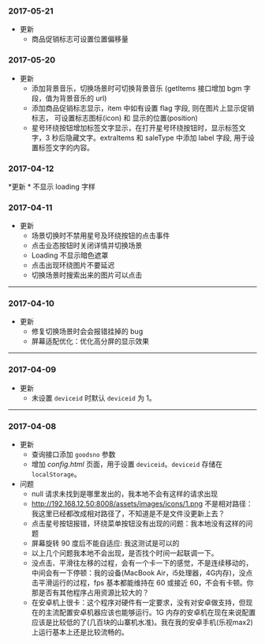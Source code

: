 ### 2017-05-21
* 更新
    * 商品促销标志可设置位置偏移量

### 2017-05-20
* 更新
    * 添加背景音乐，切换场景时可切换背景音乐 (getItems 接口增加 bgm 字段，值为背景音乐的 url)
    * 添加商品促销标志显示，item 中如有设置 flag 字段, 则在图片上显示促销标志， 可设置标志图标(icon) 和 显示的位置(position)
    * 星号环绕按钮增加标签文字显示，在打开星号环绕按钮时，显示标签文字，3 秒后隐藏文字。extraItems 和 saleType 中添加 label 字段, 用于设置标签文字的内容。

### 2017-04-12
*更新
    * 不显示 loading 字样

### 2017-04-11
* 更新
    * 场景切换时不禁用星号及环绕按钮的点击事件
    * 点击业态按钮时关闭详情并切换场景
    * Loading 不显示暗色遮罩
    * 点击出现环绕图片不要延迟
    * 切换场景时搜索出来的图片可以点击

------

### 2017-04-10
* 更新
    * 修复切换场景时会会报错挂掉的 bug
    * 屏幕适配优化：优化高分屏的显示效果

-----

### 2017-04-09
* 更新
    * 未设置 `deviceid` 时默认 `deviceid` 为 1。

-----

### 2017-04-08
* 更新
    * 查询接口添加 `goodsno` 参数
    * 增加 *config.html* 页面，用于设置 `deviceid`。`deviceid` 存储在 `localStorage`。
* 问题
    * null 请求未找到是哪里发出的，我本地不会有这样的请求出现
    * http://192.168.12.50:8008/assets/images/icons/1.png 不是相对路径：我这里已经都改成相对路径了，不知道是不是文件没更新上去？
    * 点击星号按钮报错，环绕菜单按钮没有出现的问题：我本地没有这样的问题
    * 屏幕旋转 90 度后不能自适应: 我这测试是可以的
    * 以上几个问题我本地不会出现，是否找个时间一起联调一下。
    * 没点击、平滑往左移的过程，会有一个卡一下的感觉，不是连续移动的，中间会有一下停顿：我的设备(MacBook Air，i5处理器，4G内存)，没点击平滑运行的过程，fps 基本都能维持在 60 或接近 60，不会有卡顿。你那是否有其他程序占用资源比较大的？
    * 在安卓机上很卡：这个程序对硬件有一定要求，没有对安卓做支持，但现在的主流配置安卓机器应该也能够运行。1G 内存的安卓机在现在来说配置应该是比较低的了(几百块的山寨机水准)。我在我的安卓手机(乐视max2)上运行基本上还是比较流畅的。